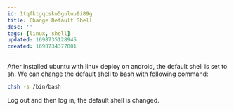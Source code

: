 ```yaml
---
id: 1tqfktgqcskw5guluu9i89g
title: Change Default Shell
desc: ''
tags: [linux, shell]
updated: 1698735128945
created: 1698734377801
---
```

After installed ubuntu with linux deploy on android, the default shell is set to sh. We can change the default shell to bash with following command:

```bash
chsh -s /bin/bash
```

Log out and then log in, the default shell is changed.
